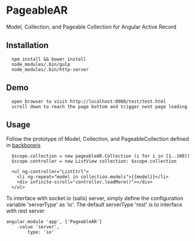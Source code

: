 # PageableAR
Model, Collection, and Pageable Collection for Angular Active Record

## Installation
```
  npm install && bower install
  node_modules/.bin/gulp
  node_modules/.bin/http-server
```

## Demo
```
  open browser to visit http://localhost:8080/test/test.html
  scroll down to reach the page bottom and trigger next page loading
```

## Usage
Follow the prototype of Model, Collection, and PageableCollection defined in [backbonejs](http://backbonejs.org/)
```
  $scope.collection = new pageableAR.Collection (i for i in [1..100]) 
  $scope.controller = new ListView collection: $scope.collection
  
  <ul ng-controller="ListCtrl">
	<li ng-repeat="model in collection.models">{{model}}</li>
	<div infinite-scroll="controller.loadMore()"></div>
  </ul>
```

To interface with socket.io (sails) server, simply define the configuration variable 'serverType' as 'io'. The default serverType 'rest' is to interface with rest server
```
angular.module 'app', ['PageableAR']
	.value 'server', 
		type: 'io'
```